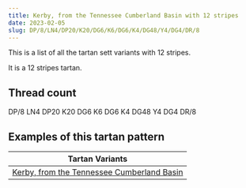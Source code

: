 ```yaml
---
title: Kerby, from the Tennessee Cumberland Basin with 12 stripes
date: 2023-02-05
slug: DP/8/LN4/DP20/K20/DG6/K6/DG6/K4/DG48/Y4/DG4/DR/8
---
```

This is a list of all the tartan sett variants with 12 stripes.

It is a 12 stripes tartan.


## Thread count
DP/8 LN4 DP20 K20 DG6 K6 DG6 K4 DG48 Y4 DG4 DR/8

## Examples of this tartan pattern

| Tartan Variants |
|---------------|
| [Kerby, from the Tennessee Cumberland Basin](/variants/dp/8/ln4/dp20/k20/dg6/k6/dg6/k4/dg48/y4/dg4/dr/8-dg004010-dp300030-dr800000-k000000-lne0e0e0-yf0c000)||
